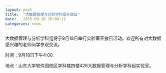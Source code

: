 ```yaml
---
layout: post
title:  "大数据管理与分析学科组开放日"
date:   2015-09-16 16:00:12
categories: news
---
```


大数据管理与分析学科组将于9月18日举行实验室开放日活动，欢迎所有对大数据感兴趣的老师同学参观交流。


时间：9月18日下午4:00.

地点：山东大学软件园校区学科楼四楼426大数据管理与分析学科组实验室。

